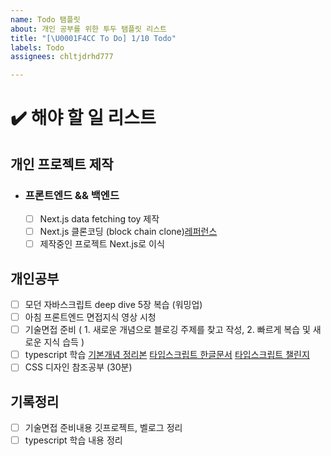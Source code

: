 ```yaml
---
name: Todo 탬플릿
about: 개인 공부를 위한 투두 탬플릿 리스트
title: "[\U0001F4CC To Do] 1/10 Todo"
labels: Todo
assignees: chltjdrhd777

---
```


# ✔️ 해야 할 일 리스트

## 개인 프로젝트 제작

- ### 프론트엔드 && 백엔드
  - [ ] Next.js data fetching toy 제작
  - [ ] Next.js 클론코딩 (block chain clone)[레퍼런스](https://www.youtube.com/watch?v=frCsGK4cKks)
  - [ ] 제작중인 프로젝트 Next.js로 이식

## 개인공부
- [ ] 모던 자바스크립트 deep dive 5장 복습 (워밍업)
- [ ] 아침 프론트엔드 면접지식 영상 시청
- [ ] 기술면접 준비 ( 1. 새로운 개념으로 블로깅 주제를 찾고 작성, 2. 빠르게 복습 및 새로운 지식 습득 )
- [ ] typescript 학습
          [기본개념 정리본](https://heropy.blog/2020/01/27/typescript/)
          [타입스크립트 한글문서](https://typescript-kr.github.io/)
          [타입스크립트 챌린지](https://github.com/type-challenges/type-challenges)
- [ ] CSS 디자인 참조공부 (30분)

## 기록정리
- [ ] 기술면접 준비내용 깃프로젝트, 벨로그 정리
- [ ] typescript 학습 내용 정리

